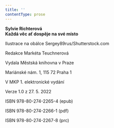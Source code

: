 ```yaml
---
title: ''
contentType: prose
---
```


<section>

**Sylvie Richterová  
Každá věc ať dospěje na své místo**

</section>

<section>

Ilustrace na obálce Sergey89rus/Shutterstock.com

Redakce Markéta Teuchnerová

</section>

<section>

Vydala Městská knihovna v Praze

Mariánské nám. 1, 115 72 Praha 1

</section>

<section>

V MKP 1. elektronické vydání

Verze 1.0 z 27. 5. 2022

</section>

<section>

ISBN 978-80-274-2265-4 (epub)

ISBN 978-80-274-2266-1 (pdf)

ISBN 978-80-274-2267-8 (prc)

</section>
